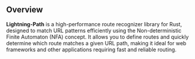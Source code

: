 ## Overview

**Lightning-Path** is a high-performance route recognizer library for Rust, designed to match URL patterns efficiently using the Non-deterministic Finite Automaton (NFA) concept. It allows you to define routes and quickly determine which route matches a given URL path, making it ideal for web frameworks and other applications requiring fast and reliable routing.
